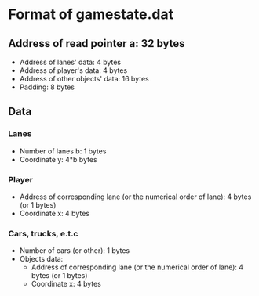 # Format of gamestate.dat

## Address of read pointer a: 32 bytes
- Address of lanes' data: 4 bytes
- Address of player's data: 4 bytes
- Address of other objects' data: 16 bytes
- Padding: 8 bytes

## Data

### Lanes
- Number of lanes b: 1 bytes
- Coordinate y: 4*b bytes

### Player
- Address of corresponding lane (or the numerical order of lane): 4 bytes (or 1 bytes)
- Coordinate x: 4 bytes

### Cars, trucks, e.t.c
- Number of cars (or other): 1 bytes
- Objects data:
    - Address of corresponding lane (or the numerical order of lane): 4 bytes (or 1 bytes)
    - Coordinate x: 4 bytes